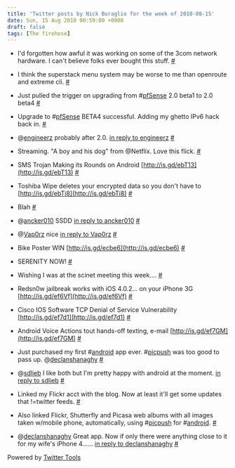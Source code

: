 ```yaml
---
title: 'Twitter posts by Nick Buraglio for the week of 2010-08-15'
date: Sun, 15 Aug 2010 00:59:00 +0000
draft: false
tags: [The firehose]
---
```


  
*   I'd forgotten how awful it was working on some of the 3com network hardware. I can't believe folks ever bought this stuff. [#](http://twitter.com/buraglio/statuses/20654055484)
  
*   I think the superstack menu system may be worse to me than openroute and extreme cli. [#](http://twitter.com/buraglio/statuses/20654234643)
  
*   Just pulled the trigger on upgrading from #[pfSense](http://search.twitter.com/search?q=%23pfSense) 2.0 beta1 to 2.0 beta4 [#](http://twitter.com/buraglio/statuses/20716967415)
  
*   Upgrade to #[pfSense](http://search.twitter.com/search?q=%23pfSense) BETA4 successful. Adding my ghetto IPv6 hack back in. [#](http://twitter.com/buraglio/statuses/20720365569)
  
*   @[engineerz](http://twitter.com/engineerz) probably after 2.0. [in reply to engineerz](http://twitter.com/engineerz/statuses/20723276795) [#](http://twitter.com/buraglio/statuses/20743498450)
  
*   Streaming. "A boy and his dog" from @Netflix. Love this flick. [#](http://twitter.com/buraglio/statuses/20758292924)
  
*   SMS Trojan Making its Rounds on Android [http://is.gd/ebT13](http://is.gd/ebT13) [#](http://twitter.com/buraglio/statuses/20819971249)
  
*   Toshiba Wipe deletes your encrypted data so you don't have to [http://is.gd/ebTi8](http://is.gd/ebTi8) [#](http://twitter.com/buraglio/statuses/20820269015)
  
*   Blah [#](http://twitter.com/buraglio/statuses/20832461690)
  
*   @[ancker010](http://twitter.com/ancker010) SSDD [in reply to ancker010](http://twitter.com/ancker010/statuses/20831181270) [#](http://twitter.com/buraglio/statuses/20834337964)
  
*   @[Vap0rz](http://twitter.com/Vap0rz) nice [in reply to Vap0rz](http://twitter.com/Vap0rz/statuses/20838489297) [#](http://twitter.com/buraglio/statuses/20838782676)
  
*   Bike Poster WIN [http://is.gd/ecbe6](http://is.gd/ecbe6) [#](http://twitter.com/buraglio/statuses/20838837190)
  
*   SERENITY NOW! [#](http://twitter.com/buraglio/statuses/20892062837)
  
*   Wishing I was at the scinet meeting this week.... [#](http://twitter.com/buraglio/statuses/20970182709)
  
*   Redsn0w jailbreak works with iOS 4.0.2... on your iPhone 3G [http://is.gd/ef6Vf](http://is.gd/ef6Vf) [#](http://twitter.com/buraglio/statuses/21013641574)
  
*   Cisco IOS Software TCP Denial of Service Vulnerability [http://is.gd/ef7d1](http://is.gd/ef7d1) [#](http://twitter.com/buraglio/statuses/21014014998)
  
*   Android Voice Actions tout hands-off texting, e-mail [http://is.gd/ef7GM](http://is.gd/ef7GM) [#](http://twitter.com/buraglio/statuses/21014511490)
  
*   Just purchased my first #[android](http://search.twitter.com/search?q=%23android) app ever. #[picpush](http://search.twitter.com/search?q=%23picpush) was too good to pass up. @[declanshanaghy](http://twitter.com/declanshanaghy) [#](http://twitter.com/buraglio/statuses/21154284513)
  
*   @[sdlieb](http://twitter.com/sdlieb) I like both but I'm pretty happy with android at the moment. [in reply to sdlieb](http://twitter.com/sdlieb/statuses/21167159735) [#](http://twitter.com/buraglio/statuses/21168377165)
  
*   Linked my Flickr acct with the blog. Now at least it'll get some updates that !=twitter feeds. [#](http://twitter.com/buraglio/statuses/21170656478)
  
*   Also linked Flickr, Shutterfly and Picasa web albums with all images taken w/mobile phone, automatically, using #[picpush](http://search.twitter.com/search?q=%23picpush) for #[android](http://search.twitter.com/search?q=%23android). [#](http://twitter.com/buraglio/statuses/21170761352)
  
*   @[declanshanaghy](http://twitter.com/declanshanaghy) Great app. Now if only there were anything close to it for my wife's iPhone 4...... [in reply to declanshanaghy](http://twitter.com/declanshanaghy/statuses/21175709633) [#](http://twitter.com/buraglio/statuses/21176310235)
  

  

Powered by [Twitter Tools](http://alexking.org/projects/wordpress)